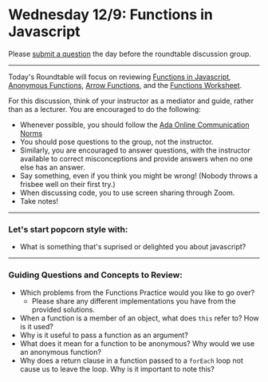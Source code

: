 # Wednesday 12/9: Functions in Javascript

Please [submit a question](https://airtable.com/shrOEPwWbMZXxXlTt) the day before the roundtable discussion group.

---

Today's Roundtable will focus on reviewing [Functions in Javascript](https://learn-2.galvanize.com/cohorts/2036/blocks/1038/content_files/01-js-week-1/first-class-functions.md), [Anonymous Functions](https://learn-2.galvanize.com/cohorts/2036/blocks/1038/content_files/01-js-week-1/anonymous-and-foreach-loops.md), [Arrow Functions](https://learn-2.galvanize.com/cohorts/2036/blocks/1038/content_files/01-js-week-1/arrow-functions.md), and the [Functions Worksheet](https://learn-2.galvanize.com/cohorts/2036/blocks/1038/content_files/01-js-week-1/functions-worksheet.md).

For this discussion, think of your instructor as a mediator and guide, rather than as a lecturer. You are encouraged to do the following:

* Whenever possible, you should follow the [Ada Online Communication Norms](https://learn-2.galvanize.com/cohorts/2036/blocks/882/content_files/00-welcome-to-ada/02-wk01-online-communication-norms.md)
* You should pose questions to the group, not the instructor.
* Similarly, you are encouraged to answer questions, with the instructor available to correct misconceptions and provide answers when no one else has an answer.
* Say something, even if you think you might be wrong! (Nobody throws a frisbee well on their first try.)
* When discussing code, you to use screen sharing through Zoom.
* Take notes!

---

### Let's start popcorn style with:
* What is something that's suprised or delighted you about javascript?

---

### Guiding Questions and Concepts to Review:
* Which problems from the Functions Practice would you like to go over?
    * Please share any different implementations you have from the provided solutions.
* When a function is a member of an object, what does `this` refer to? How is it used?
* Why is it useful to pass a function as an argument?
* What does it mean for a function to be anonymous? Why would we use an anonymous function?
* Why does a return clause in a function passed to a `forEach` loop not cause us to leave the loop. Why is it important to note this?
